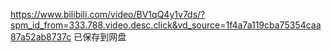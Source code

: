 https://www.bilibili.com/video/BV1qQ4y1v7ds/?spm_id_from=333.788.video.desc.click&vd_source=1f4a7a119cba75354caa87a52ab8737c
已保存到网盘